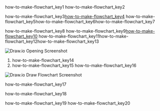 how-to-make-flowchart_key1
how-to-make-flowchart_key2


how-to-make-flowchart_key3[how-to-make-flowchart_key4](http://draw.io)
how-to-make-flowchart_key5how-to-make-flowchart_key6how-to-make-flowchart_key7

how-to-make-flowchart_key8
how-to-make-flowchart_key9[how-to-make-flowchart_key10](http://draw.io)
how-to-make-flowchart_key11how-to-make-flowchart_key12how-to-make-flowchart_key13

![Draw.io Opening Screenshot](assets/theory_images/how-to-make-flowchart_drawio-device-option.png)

1. how-to-make-flowchart_key14
2. how-to-make-flowchart_key15
how-to-make-flowchart_key16


![Draw.io Draw Flowchart Screenshot](assets/theory_images/how-to-make-flowchart_drawio-draw-flowchart.png)

how-to-make-flowchart_key17


how-to-make-flowchart_key18


how-to-make-flowchart_key19
how-to-make-flowchart_key20
